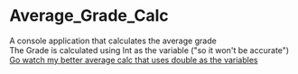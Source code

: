 # Average_Grade_Calc
A console application that calculates the average grade  
The Grade is calculated using Int as the variable ("so it won't be accurate")
[Go watch my better average calc that uses double as the variables](https://github.com/FedericoSlongo/Better_Average_Grade_Calc)
